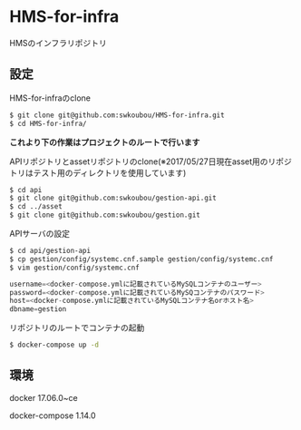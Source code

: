 # HMS-for-infra
HMSのインフラリポジトリ

## 設定
HMS-for-infraのclone
```bash
$ git clone git@github.com:swkoubou/HMS-for-infra.git
$ cd HMS-for-infra/
```
**これより下の作業はプロジェクトのルートで行います**

APIリポジトリとassetリポジトリのclone(※2017/05/27日現在asset用のリポジトリはテスト用のディレクトリを使用しています)
```bash
$ cd api
$ git clone git@github.com:swkoubou/gestion-api.git
$ cd ../asset
$ git clone git@github.com:swkoubou/gestion.git
```

APIサーバの設定
```bash
$ cd api/gestion-api
$ cp gestion/config/systemc.cnf.sample gestion/config/systemc.cnf
$ vim gestion/config/systemc.cnf
```
```python
username=<docker-compose.ymlに記載されているMySQLコンテナのユーザー>
password=<docker-compose.ymlに記載されているMySQコンテナのパスワード>
host=<docker-compose.ymlに記載されているMySQLコンテナ名orホスト名>
dbname=gestion
```

リポジトリのルートでコンテナの起動
```bash
$ docker-compose up -d
```

## 環境
docker         17.06.0~ce

docker-compose 1.14.0
